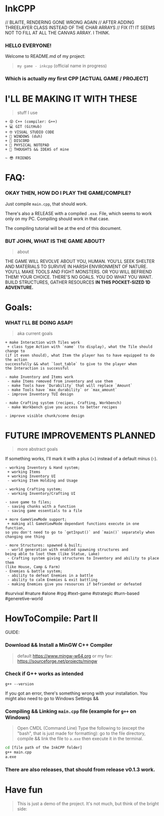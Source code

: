 # InkCPP

// BLAITE, RENDERING GONE WRONG AGAIN
// AFTER ADDING THREELAYER CLASS INSTEAD OF THE CHAR ARRAYS
// FIX IT! IT SEEMS NOT TO FILL AT ALL THE CANVAS ARRAY. I THINK.

### HELLO EVERYONE!
Welcome to README.md of my project:
> `my game - inkcpp` (official name in progress)

### Which is actually my first CPP [ACTUAL GAME / PROJECT]

# I'LL BE MAKING IT WITH THESE
 > stuff I use

```
+ 😝 C++ (compiler: G++)
+ 💻 GIT (GitHub)
+ 🤓 VISUAL STUDIO CODE
+ 🙂 WINDOWS (duh)
+ 👾 DISCORD
+ 📝 PHYSICAL NOTEPAD
+ 🧠 THOUGHTS && IDEAS of mine

~ 😎 FRIENDS
```



# FAQ:

### OKAY THEN, HOW DO I PLAY THE GAME/COMPILE?

Just compile `main.cpp`, that should work.

There's also a RELEASE with a compiled `.exe`. File, which seems to work only on my PC. Compiling should work in that case.

The compiling tutorial will be at the end of this document.



### BUT JOHN, WHAT IS THE GAME ABOUT?
 > about

THE GAME WILL REVOLVE ABOUT YOU, HUMAN.
YOU'LL SEEK SHELTER AND MATERIALS TO
SURVIVE IN HARSH ENVIRONMENT OF NATURE.
YOU'LL MAKE TOOLS AND FIGHT MONSTERS.
OR YOU WILL BEFRIEND THEM! YOUR CHOICE.
THERE'S NO GOALS. YOU DO WHAT YOU WANT.
BUILD STRUCTURES, GATHER RESOURCES
**IN THIS POCKET-SIZED 1D ADVENTURE.**

# Goals:

### WHAT I'LL BE DOING ASAP!
 > aka current goals

```
+ make Interaction with Tiles work
 + class type Action with `name` (to display), what the Tile should change to
(if it even should), what Item the player has to have equipped to do the action
successfully && what `loot_table` to give to the player when
the Interaction is successful

- make Inventory and Items work
 - make Items removed from inventory and use them
 - make Tools have `Durability` that will replace `Amount`
 - make Tools have `max_durability` or `max_amount`
 - improve Inventory TUI design

- make Crafting system (recipes, Crafting, Workbench)
 - make Workbench give you access to better recipes

- improve visible chunk/scene design
```



# FUTURE IMPROVEMENTS PLANNED
 > more abstract goals

If something works, I'll mark it with a plus (+) instead of a default minus (-).

```
- working Inventory & Hand system;
 + working Items
 + working Inventory UI
 - working Item Holding and Usage

- working Crafting system;
 - working Inventory/Crafting UI

- save game to files;
 - saving chunks with a function
 - saving game essentials to a file

+ more GameViewMode support;
 + making all GameViewMode dependant functions execute in one function,
so you don't need to go to `getInput()` and `main()` separately when
changing one thing

- more Structures: spawned & built;
 - world generation with enabled spawning structures and
being able to loot them (like Statue, Lake)
 - Crafting system giving structures to Inventory and ability to place them
(like House, Camp & Farm)
- Enemies & battle system;
 - ability to defeat Enemies in a battle
 - ability to calm Enemies & exit battling
 - making Enemies give you resources if befriended or defeated
```

 #survival #nature #alone #rpg #text-game
 #strategic #turn-based #generetive-world



# HowToCompile: Part II

GUIDE:

### Download && Install a MinGW C++ Compiler
 > default https://www.mingw-w64.org
 > or my fav: https://sourceforge.net/projects/mingw

### Check if G++ works as intended
```
g++ --version
```
If you got an error, there's something wrong with your installation.
You might also need to go to Windows Settings && 

### Compiling && Linking `main.cpp` file (example for `g++` on Windows)
 > Open CMDL (Command Line)
 > Type the following to (except the "bash", that is just made for formatting):
 > go to the file directory, compile && link the file to `a.exe`
 then execute it in the terminal.
```bash
cd [file path of the InkCPP folder]
g++ main.cpp
a.exe
```
### There are also releases, that should from release v0.1.3 work.

# Have fun
 > This is just a demo of the project.
 > It's not much, but think of the bright side:
